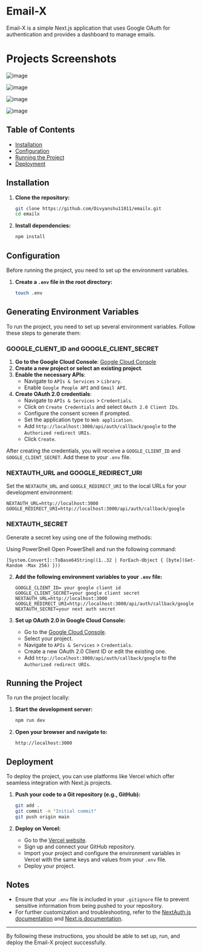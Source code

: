 
# Email-X

Email-X is a simple Next.js application that uses Google OAuth for authentication and provides a dashboard to manage emails.

# Projects Screenshots 
![image](https://github.com/Divyanshu11011/emailx/assets/93030810/b99a67bc-db0b-4045-b1f3-7a2df1bb55b7)

![image](https://github.com/Divyanshu11011/emailx/assets/93030810/e83084d9-8c09-4ad7-9c4e-18d6bb1c47ce)

![image](https://github.com/Divyanshu11011/emailx/assets/93030810/62794525-d6ab-4cbd-969a-f56e3f742e7b)

![image](https://github.com/Divyanshu11011/emailx/assets/93030810/9e279943-1560-493a-918d-e41f596009fe)




## Table of Contents

- [Installation](#installation)
- [Configuration](#configuration)
- [Running the Project](#running-the-project)
- [Deployment](#deployment)

## Installation

1. **Clone the repository:**

    ```sh
    git clone https://github.com/Divyanshu11011/emailx.git
    cd emailx
    ```

2. **Install dependencies:**

    ```sh
    npm install
    ```

## Configuration

Before running the project, you need to set up the environment variables.

1. **Create a `.env` file in the root directory:**

    ```sh
    touch .env
    ```

## Generating Environment Variables

To run the project, you need to set up several environment variables. Follow these steps to generate them:

### GOOGLE_CLIENT_ID and GOOGLE_CLIENT_SECRET

1. **Go to the Google Cloud Console**: [Google Cloud Console](https://console.cloud.google.com/)
2. **Create a new project or select an existing project**.
3. **Enable the necessary APIs**:
   - Navigate to `APIs & Services` > `Library`.
   - Enable `Google People API` and `Gmail API`.
4. **Create OAuth 2.0 credentials**:
   - Navigate to `APIs & Services` > `Credentials`.
   - Click on `Create Credentials` and select `OAuth 2.0 Client IDs`.
   - Configure the consent screen if prompted.
   - Set the application type to `Web application`.
   - Add `http://localhost:3000/api/auth/callback/google` to the `Authorized redirect URIs`.
   - Click `Create`.

After creating the credentials, you will receive a `GOOGLE_CLIENT_ID` and `GOOGLE_CLIENT_SECRET`. Add these to your `.env` file.

### NEXTAUTH_URL and GOOGLE_REDIRECT_URI

Set the `NEXTAUTH_URL` and `GOOGLE_REDIRECT_URI` to the local URLs for your development environment:

```
NEXTAUTH_URL=http://localhost:3000
GOOGLE_REDIRECT_URI=http://localhost:3000/api/auth/callback/google
```

### NEXTAUTH_SECRET
Generate a secret key using one of the following methods:

Using PowerShell
Open PowerShell and run the following command:

```
[System.Convert]::ToBase64String((1..32 | ForEach-Object { [byte](Get-Random -Max 256) }))
```


2. **Add the following environment variables to your `.env` file:**

    ```
    GOOGLE_CLIENT_ID= your google client id
    GOOGLE_CLIENT_SECRET=your google client secret
    NEXTAUTH_URL=http://localhost:3000
    GOOGLE_REDIRECT_URI=http://localhost:3000/api/auth/callback/google
    NEXTAUTH_SECRET=your next auth secret
    ```

3. **Set up OAuth 2.0 in Google Cloud Console:**

    - Go to the [Google Cloud Console](https://console.cloud.google.com/).
    - Select your project.
    - Navigate to `APIs & Services` > `Credentials`.
    - Create a new OAuth 2.0 Client ID or edit the existing one.
    - Add `http://localhost:3000/api/auth/callback/google` to the `Authorized redirect URIs`.

## Running the Project

To run the project locally:

1. **Start the development server:**

    ```sh
    npm run dev
    ```

2. **Open your browser and navigate to:**

    ```
    http://localhost:3000
    ```

## Deployment

To deploy the project, you can use platforms like Vercel which offer seamless integration with Next.js projects.

1. **Push your code to a Git repository (e.g., GitHub):**

    ```sh
    git add .
    git commit -m "Initial commit"
    git push origin main
    ```

2. **Deploy on Vercel:**

    - Go to the [Vercel website](https://vercel.com/).
    - Sign up and connect your GitHub repository.
    - Import your project and configure the environment variables in Vercel with the same keys and values from your `.env` file.
    - Deploy your project.

## Notes

- Ensure that your `.env` file is included in your `.gitignore` file to prevent sensitive information from being pushed to your repository.
- For further customization and troubleshooting, refer to the [NextAuth.js documentation](https://next-auth.js.org/getting-started/introduction) and [Next.js documentation](https://nextjs.org/docs).

---

By following these instructions, you should be able to set up, run, and deploy the Email-X project successfully.
